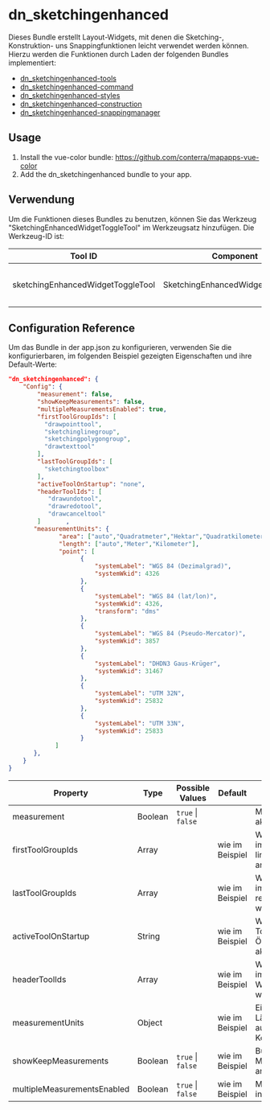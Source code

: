 # dn_sketchingenhanced

Dieses Bundle erstellt Layout-Widgets, mit denen die Sketching-, Konstruktion- uns Snappingfunktionen leicht verwendet werden können. Hierzu werden die Funktionen durch Laden der folgenden Bundles implementiert:

* [dn_sketchingenhanced-tools](#bundle=dn_sketchingenhanced-tools@)
* [dn_sketchingenhanced-command](#bundle=dn_sketchingenhanced-command@)
* [dn_sketchingenhanced-styles](#bundle=dn_sketchingenhanced-styles@)
* [dn_sketchingenhanced-construction](#bundle=dn_sketchingenhanced-construction@)
* [dn_sketchingenhanced-snappingmanager](#bundle=dn_sketchingenhanced-snappingmanager@)

## Usage

1. Install the vue-color bundle: https://github.com/conterra/mapapps-vue-color
2. Add the dn_sketchingenhanced bundle to your app.


## Verwendung

Um die Funktionen dieses Bundles zu benutzen, können Sie das Werkzeug "SketchingEnhancedWidgetToggleTool" im Werkzeugsatz hinzufügen. Die Werkzeug-ID ist:

| Tool ID                           | Component                         | Description                      |
|-----------------------------------|-----------------------------------|----------------------------------|
| sketchingEnhancedWidgetToggleTool | SketchingEnhancedWidgetToggleTool | Zeichnen- und Editier-Werkzeuge. |

## Configuration Reference

Um das Bundle in der app.json zu konfigurieren, verwenden Sie die konfigurierbaren, im folgenden Beispiel gezeigten Eigenschaften und ihre Default-Werte:

```json
"dn_sketchingenhanced": {
    "Config": {
        "measurement": false,
        "showKeepMeasurements": false,
        "multipleMeasurementsEnabled": true,
        "firstToolGroupIds": [
          "drawpointtool",
          "sketchinglinegroup",
          "sketchingpolygongroup",
          "drawtexttool"
        ],
        "lastToolGroupIds": [
          "sketchingtoolbox"
        ],
        "activeToolOnStartup": "none",
        "headerToolIds": [
           "drawundotool",
           "drawredotool",
           "drawcanceltool"
        ]       ,
       "measurementUnits": {
              "area": ["auto","Quadratmeter","Hektar","Quadratkilometer"],
              "length": ["auto","Meter","Kilometer"],
              "point": [
                    {
                        "systemLabel": "WGS 84 (Dezimalgrad)",
                        "systemWkid": 4326
                    },
                    {
                        "systemLabel": "WGS 84 (lat/lon)",
                        "systemWkid": 4326,
                        "transform": "dms"
                    },
                    {
                        "systemLabel": "WGS 84 (Pseudo-Mercator)",
                        "systemWkid": 3857
                    },
                    {
                        "systemLabel": "DHDN3 Gaus-Krüger",
                        "systemWkid": 31467
                    },
                    {
                        "systemLabel": "UTM 32N",
                        "systemWkid": 25832
                    },
                    {
                        "systemLabel": "UTM 33N",
                        "systemWkid": 25833
                    }
             ]
       },
    }
}
```

| Property              | Type    | Possible Values               | Default                  | Description                                                |
|-----------------------|---------|-------------------------------|--------------------------|------------------------------------------------------------|
| measurement           | Boolean | ```true``` &#124; ```false``` |                          | Messmodus aktivieren                                       |
| firstToolGroupIds     | Array  |                               | wie im Beispiel          | Werkzeug-Ids, die im Widget in der linken Hälfte angezeigt werden         |
| lastToolGroupIds      | Array   |                               | wie im Beispiel          | Werkzeug-Ids, die im Widget im Header rechts angezeigt werden        |
| activeToolOnStartup   | String   |                               | wie im Beispiel          | Werkzeug-Id des Tools, welches beim Öffnen des Widgets aktiviert wird        |
| headerToolIds         | Array   |                               | wie im Beispiel          | Werkzeug-Ids, die im Header des Widget angezeigt werden    |
| measurementUnits      | Object   |                               | wie im Beispiel          | Einheiten für Fläche, Länge und die auszuwählenden Koordinatensysteme   |
| showKeepMeasurements  | Boolean   | ```true``` &#124; ```false``` | wie im Beispiel          |  Button für Mehrfachmessungen anzeigen  |
| multipleMeasurementsEnabled  | Boolean   | ```true``` &#124; ```false``` | wie im Beispiel   | Mehrfachmessungen initial aktivieren  |
